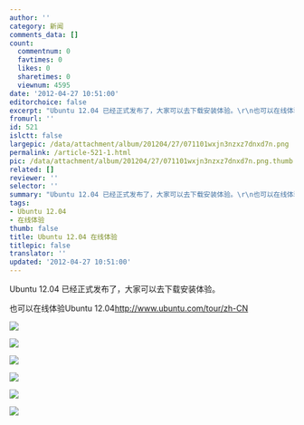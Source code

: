 ```yaml
---
author: ''
category: 新闻
comments_data: []
count:
  commentnum: 0
  favtimes: 0
  likes: 0
  sharetimes: 0
  viewnum: 4595
date: '2012-04-27 10:51:00'
editorchoice: false
excerpt: "Ubuntu 12.04 已经正式发布了，大家可以去下载安装体验。\r\n也可以在线体验Ubuntu 12.04http://www.ubuntu.com/tour/zh-CN"
fromurl: ''
id: 521
islctt: false
largepic: /data/attachment/album/201204/27/071101wxjn3nzxz7dnxd7n.png
permalink: /article-521-1.html
pic: /data/attachment/album/201204/27/071101wxjn3nzxz7dnxd7n.png.thumb.jpg
related: []
reviewer: ''
selector: ''
summary: "Ubuntu 12.04 已经正式发布了，大家可以去下载安装体验。\r\n也可以在线体验Ubuntu 12.04http://www.ubuntu.com/tour/zh-CN"
tags:
- Ubuntu 12.04
- 在线体验
thumb: false
title: Ubuntu 12.04 在线体验
titlepic: false
translator: ''
updated: '2012-04-27 10:51:00'
---
```


Ubuntu 12.04 已经正式发布了，大家可以去下载安装体验。


也可以在线体验Ubuntu 12.04<http://www.ubuntu.com/tour/zh-CN>


 


![](/data/attachment/album/201204/27/071101wxjn3nzxz7dnxd7n.png)


![](/data/attachment/album/201204/27/071102rz4jjr8jnz8rjjck.png)


![](/data/attachment/album/201204/27/071104ijtl3t0zjx9iccxa.png)


![](/data/attachment/album/201204/27/071110bz6gth7ygtmlm7w0.png)


![](/data/attachment/album/201204/27/071113oq9qq886l2k1zkoo.png)


![](/data/attachment/album/201204/27/071058nsogfh0myhzkhz77.png)